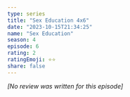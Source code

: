 ```yaml
---
type: series
title: "Sex Education 4x6"
date: "2023-10-15T21:34:25"
name: "Sex Education"
season: 4
episode: 6
rating: 2
ratingEmoji: ⭐️⭐️
share: false
---
```


_[No review was written for this episode]_
